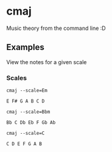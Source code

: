 # cmaj
Music theory from the command line :D

## Examples

View the notes for a given scale

### Scales
`cmaj --scale=Em`

`E F# G A B C D`

`cmaj --scale=Bbm`

`Bb C Db Eb F Gb Ab`

`cmaj --scale=C`

`C D E F G A B `
